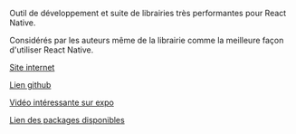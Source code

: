 Outil de développement et suite de librairies très performantes pour React Native.

Considérés par les auteurs même de la librairie comme la meilleure façon d'utiliser React Native.

[Site internet](https://expo.dev/)

[Lien github](https://github.com/expo/expo)

[Vidéo intéressante sur expo](https://www.youtube.com/watch?v=cIoYUQhKJUo&t=1566s)

[Lien des packages disponibles](https://github.com/expo/expo/tree/main/packages)



